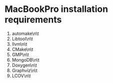 # MacBookPro installation requirements
1. automake\n\t
2. Libtool\n\t
3. llvm\n\t
4. CMake\n\t
5. GMP\n\t
6. MongoDB\n\t
7. Doxygen\n\t
8. Graphviz\n\t
9. LCOV\n\t